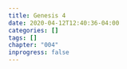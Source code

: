 ```yaml
---
title: Genesis 4
date: 2020-04-12T12:40:36-04:00
categories: []
tags: []
chapter: "004"
inprogress: false
---
```


